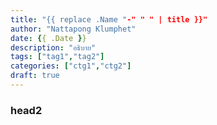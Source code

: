```yaml
---
title: "{{ replace .Name "-" " " | title }}"
author: "Nattapong Klumphet"
date: {{ .Date }}
description: "อธิบาย"
tags: ["tag1","tag2"]
categories: ["ctg1","ctg2"]
draft: true
---
```


<!--more-->
### head2